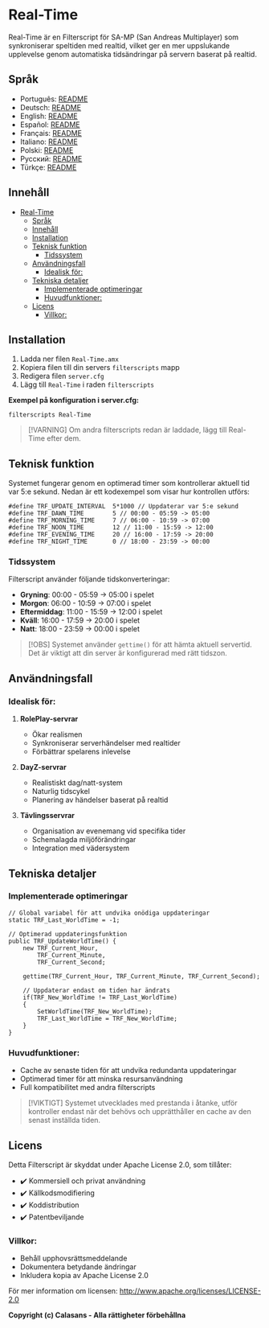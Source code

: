 # Real-Time

Real-Time är en Filterscript för SA-MP (San Andreas Multiplayer) som synkroniserar speltiden med realtid, vilket ger en mer uppslukande upplevelse genom automatiska tidsändringar på servern baserat på realtid.

## Språk

- Português: [README](../../)
- Deutsch: [README](../Deutsch/README.md)
- English: [README](../English/README.md)
- Español: [README](../Espanol/README.md)
- Français: [README](../Francais/README.md)
- Italiano: [README](../Italiano/README.md)
- Polski: [README](../Polski/README.md)
- Русский: [README](../Русский/README.md)
- Türkçe: [README](../Turkce/README.md)

## Innehåll
- [Real-Time](#real-time)
  - [Språk](#språk)
  - [Innehåll](#innehåll)
  - [Installation](#installation)
  - [Teknisk funktion](#teknisk-funktion)
    - [Tidssystem](#tidssystem)
  - [Användningsfall](#användningsfall)
    - [Idealisk för:](#idealisk-för)
  - [Tekniska detaljer](#tekniska-detaljer)
    - [Implementerade optimeringar](#implementerade-optimeringar)
    - [Huvudfunktioner:](#huvudfunktioner)
  - [Licens](#licens)
    - [Villkor:](#villkor)

## Installation

1. Ladda ner filen `Real-Time.amx`
2. Kopiera filen till din servers `filterscripts` mapp
3. Redigera filen `server.cfg`
4. Lägg till `Real-Time` i raden `filterscripts`

**Exempel på konfiguration i server.cfg:**
```
filterscripts Real-Time
```

> [!VARNING]
> Om andra filterscripts redan är laddade, lägg till Real-Time efter dem.

## Teknisk funktion

Systemet fungerar genom en optimerad timer som kontrollerar aktuell tid var 5:e sekund. Nedan är ett kodexempel som visar hur kontrollen utförs:

```pawn
#define TRF_UPDATE_INTERVAL  5*1000 // Uppdaterar var 5:e sekund
#define TRF_DAWN_TIME        5 // 00:00 - 05:59 -> 05:00
#define TRF_MORNING_TIME     7 // 06:00 - 10:59 -> 07:00
#define TRF_NOON_TIME        12 // 11:00 - 15:59 -> 12:00
#define TRF_EVENING_TIME     20 // 16:00 - 17:59 -> 20:00
#define TRF_NIGHT_TIME       0 // 18:00 - 23:59 -> 00:00
```

### Tidssystem
Filterscript använder följande tidskonverteringar:
- **Gryning**: 00:00 - 05:59 → 05:00 i spelet
- **Morgon**: 06:00 - 10:59 → 07:00 i spelet
- **Eftermiddag**: 11:00 - 15:59 → 12:00 i spelet
- **Kväll**: 16:00 - 17:59 → 20:00 i spelet
- **Natt**: 18:00 - 23:59 → 00:00 i spelet

> [!OBS]
> Systemet använder `gettime()` för att hämta aktuell servertid. Det är viktigt att din server är konfigurerad med rätt tidszon.

## Användningsfall

### Idealisk för:
1. **RolePlay-servrar**
   - Ökar realismen
   - Synkroniserar serverhändelser med realtider
   - Förbättrar spelarens inlevelse

2. **DayZ-servrar**
   - Realistiskt dag/natt-system
   - Naturlig tidscykel
   - Planering av händelser baserat på realtid

3. **Tävlingsservrar**
   - Organisation av evenemang vid specifika tider
   - Schemalagda miljöförändringar
   - Integration med vädersystem

## Tekniska detaljer

### Implementerade optimeringar
```pawn
// Global variabel för att undvika onödiga uppdateringar
static TRF_Last_WorldTime = -1;

// Optimerad uppdateringsfunktion
public TRF_UpdateWorldTime() {
    new TRF_Current_Hour,
        TRF_Current_Minute,
        TRF_Current_Second;
    
    gettime(TRF_Current_Hour, TRF_Current_Minute, TRF_Current_Second);
    
    // Uppdaterar endast om tiden har ändrats
    if(TRF_New_WorldTime != TRF_Last_WorldTime)
    {
        SetWorldTime(TRF_New_WorldTime);
        TRF_Last_WorldTime = TRF_New_WorldTime;
    }
}
```

### Huvudfunktioner:
- Cache av senaste tiden för att undvika redundanta uppdateringar
- Optimerad timer för att minska resursanvändning
- Full kompatibilitet med andra filterscripts

> [!VIKTIGT]
> Systemet utvecklades med prestanda i åtanke, utför kontroller endast när det behövs och upprätthåller en cache av den senast inställda tiden.

## Licens

Detta Filterscript är skyddat under Apache License 2.0, som tillåter:

- ✔️ Kommersiell och privat användning
- ✔️ Källkodsmodifiering
- ✔️ Koddistribution
- ✔️ Patentbeviljande

### Villkor:
- Behåll upphovsrättsmeddelande
- Dokumentera betydande ändringar
- Inkludera kopia av Apache License 2.0

För mer information om licensen: http://www.apache.org/licenses/LICENSE-2.0

**Copyright (c) Calasans - Alla rättigheter förbehållna**